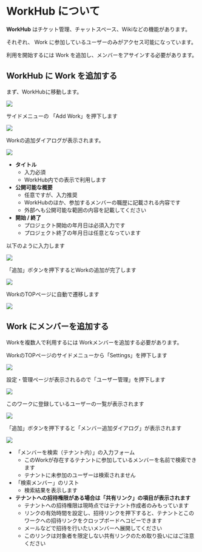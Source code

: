 # WorkHub について

**WorkHub** はチケット管理、チャットスペース、Wikiなどの機能があります。

それぞれ、 Work に参加しているユーザーのみがアクセス可能になっています。

利用を開始するには Work を追加し、メンバーをアサインする必要があります。

## WorkHub に Work を追加する

まず、WorkHubに移動します。

![](../img/workhub_menu.png)

サイドメニューの 「Add Work」を押下します

![](../img/workhub_addwork_btn.png)

Workの追加ダイアログが表示されます。

![](../img/workhub_store_dialog.png)

- **タイトル**
  - 入力必須
  - WorkHub内での表示で利用します
- **公開可能な概要**
  - 任意ですが、入力推奨
  - WorkHubのほか、参加するメンバーの職歴に記載される内容です
  - 外部へも公開可能な範囲の内容を記載してください
- **開始 / 終了**
  - プロジェクト開始の年月日は必須入力です
  - プロジェクト終了の年月日は任意となっています

以下のように入力します

![](../img/workhub_store_dialog_filled.png)

「追加」ボタンを押下するとWorkの追加が完了します

![](../img/workhub_store_dialog_complete.png)

WorkのTOPページに自動で遷移します

![](../img/workhub_work_top.png)

## Work にメンバーを追加する

Workを複数人で利用するには Workメンバーを追加する必要があります。

WorkのTOPページのサイドメニューから「Settings」を押下します

![](../img/work_side_settings_btn.png)

設定・管理ページが表示されるので「ユーザー管理」を押下します

![](../img/work_settings_page.png)

このワークに登録しているユーザーの一覧が表示されます

![](../img/work_settings_member.png)

「追加」ボタンを押下すると「メンバー追加ダイアログ」が表示されます

![](../img/work_add_member_dialog.png)

- 「メンバーを検索（テナント内）」の入力フォーム
  - このWorkが存在するテナントに参加しているメンバーを名前で検索できます
  - テナントに未参加のユーザーは検索されません
- 「検索メンバー」のリスト
  - 検索結果を表示します
- **テナントへの招待権限がある場合は「共有リンク」の項目が表示されます**
  - テナントへの招待権限は現時点ではテナント作成者のみもっています
  - リンクの有効時間を設定し、招待リンクを押下すると、テナントとこのワークへの招待リンクをクロップボードへコピーできます
  - メールなどで招待を行いたいメンバーへ展開してください
  - このリンクは対象者を限定しない共有リンクのため取り扱いにはご注意ください
